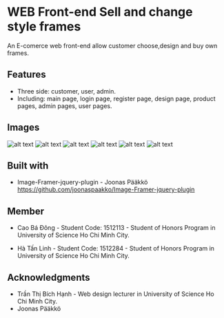 # WEB Front-end Sell and change style frames
An E-comerce web front-end allow customer choose,design and buy own frames.

## Features
* Three side: customer, user, admin.
* Including: main page, login page, register page, design page, product pages, admin pages, user pages.

## Images
![alt text](https://i.imgur.com/wY6d9zf.png)
![alt text](https://i.imgur.com/EtXXNKd.png)
![alt text](https://i.imgur.com/M6VkzO1.png)
![alt text](https://i.imgur.com/5Yv4A4x.png)
![alt text](https://i.imgur.com/y1jUbPc.png)
![alt text](https://i.imgur.com/y806KTc.png)

## Built with
* Image-Framer-jquery-plugin - Joonas Pääkkö 
https://github.com/joonaspaakko/Image-Framer-jquery-plugin

## Member
* Cao Bá Đông - Student Code: 1512113 - Student of Honors Program in University of Science Ho Chi Minh City.

* Hà Tấn Linh - Student Code: 1512284 - Student of Honors Program in University of Science Ho Chi Minh City.

## Acknowledgments
* Trần Thị Bích Hạnh - Web design lecturer in University of Science Ho Chi Minh City.
* Joonas Pääkkö 
